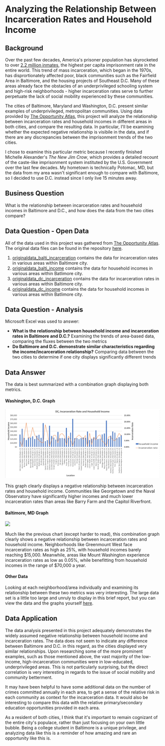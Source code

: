# Analyzing the Relationship Between Incarceration Rates and Household Income

## Background

Over the past few decades, America's prisoner population has skyrocketed to over [2.2 million inmates](https://www.prisonpolicy.org/reports/pie2020.html), the highest per capita imprisonment rate in the entire world. This trend of mass incarceration, which began in the 1970s, has disprortionately affected poor, black communities such as the Fairfield Area in Baltimore, and the housing projects of Southeast D.C. Many of these areas already face the obstacles of an underprivileged schooling system and high-risk neighborhoods - higher incarceration rates serve to further perpetuate the lack of social mobility experienced by these communities.

The cities of Baltimore, Maryland and Washington, D.C. present similar examples of underprivileged, metropolitan communities. Using data provided by [The Opportunity Atlas](https://www.opportunityatlas.org/), this project will analyze the relationship between incarceration rates and household incomes in different areas in both cities, and compare the resulting data. In particular, I'll be examining whether the expected negative relationship is visibile in the data, and if there are any discrepancies between the imprisonment trends of the two cities.

I chose to examine this particular metric because I recently finished Michelle Alexander's _The New Jim Crow_, which provides a detailed recount of the caste-like imprisonment system instituted by the U.S. Government over the last few decades. My hometown is technically Potomac, MD, but the data from my area wasn't significant enough to compare with Baltimore, so I decided to use D.C. instead since I only live 15 minutes away.

## Business Question
What is the relationship between incarceration rates and household incomes in Baltimore and D.C., and how does the data from the two cities compare?

## Data Question - Open Data

All of the data used in this project was gathered from [The Opportunity Atlas](https://www.opportunityatlas.org/).
The original data files can be found in the repository [here](https://github.com/a31kim/baltimoredc-male-incarceration-income/tree/master/originaldata).

1. [originaldata_balti_incarceration](https://github.com/a31kim/baltimoredc-male-incarceration-income/blob/master/originaldata/originaldata_balti_incarceration.xlsx) contains the data for incarceration rates in various areas within Baltimore city.
2. [originaldata_balti_income](https://github.com/a31kim/baltimoredc-male-incarceration-income/blob/master/originaldata/originaldata_balti_incarceration.xlsx) contains the data for household incomes in various areas within Batlimore city.  
3. [originaldata_dc_incarceration](https://github.com/a31kim/baltimoredc-male-incarceration-income/blob/master/originaldata/originaldata_dc_incarceration.xlsx) contains the data for incarceration rates in various areas within Baltimore city.
4. [originaldata_dc_income](https://github.com/a31kim/baltimoredc-male-incarceration-income/blob/master/originaldata/originaldata_dc_income.xlsx) contains the data for household incomes in various areas within Batlimore city.

## Data Question - Analysis

Microsoft Excel was used to answer:
* **What is the relationship between household income and incarceration rates in Baltimore and D.C.?** Examining the trends of area-based data, comparing the fluxes between the two metrics
* **Do Baltimore and D.C. demonstrate similar characteristics regarding the income/incarceration relationship?** Comparing data between the two cities to determine if one city displays significantly different trends

## Data Answer

The data is best summarized with a combination graph displaying both metrics.

#### Washington, D.C. Graph

![](.gitbook/assets/dc_chart.png)

This graph clearly displays a negative relationship between incarceration rates and household income. Communities like Georgetown and the Naval Observatory have significantly higher incomes and much lower incarceration rates than areas like Barry Farm and the Capitol Riverfront.

#### Baltimore, MD Graph

![](/gitbook/assets/balti_chart.png)

Much like the previous chart (except harder to read), this combination graph clearly shows a negative relationship between incarceration rates and household income. Neighborhoods like Greenmount West face incarceration rates as high as 25%, with household incomes barely reaching $15,000. Meanwhile, areas like Mount Washington experience incarceration rates as low as 0.05%, while benefitting from household incomes in the range of $70,000 a year.

#### Other Data

Looking at each neighborhood/area individually and examining its relationship between these two metrics was very interesting. The large data set is a little too large and unruly to display in this brief report, but you can view the data and the graphs yourself [here](https://github.com/a31kim/baltimoredc-male-incarceration-income/blob/master/comparison.xlsx).

## Data Application

The data analysis presented in this project adequately demonstrates the widely assumed negative relationship between household income and incarceration rates. The data does not seem to indicate any difference between Baltimore and D.C. in this regard, as the cities displayed very similar relationships. Upon researching some of the more prominent examples, such as those mentioned above, the vast majority of the low-income, high-incarceration communities were in low-educated, underprivileged areas. This is not particularly surprising, but the direct correlation is very interesting in regards to the issue of social mobility and community betterment.

It may have been helpful to have some additional data on the number of crimes committed annually in each area, to get a sense of the relative risk in each community as context for the incarceration data. It would also be interesting to compare this data with the relative primary/secondary education opportunities provided in each area.

As a resident of both cities, I think that it's important to remain cognizant of the entire city's populace, rather than just focusing on your own little bubble. Being a college student in Baltimore is a unique privilege, and analyzing data like this is a reminder of how amazing and rare an opportunity like this is.
